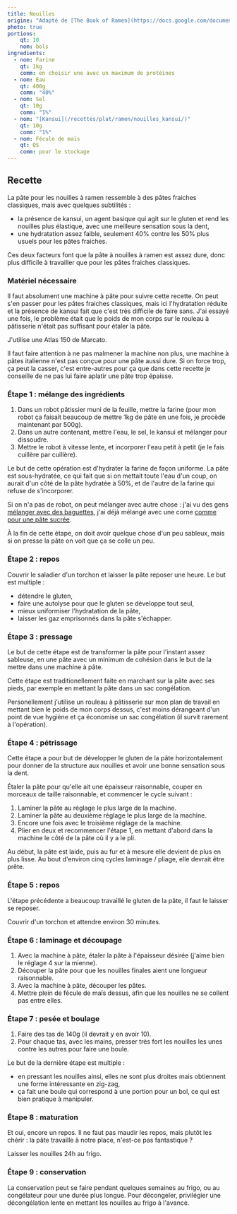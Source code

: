 ```yaml
---
title: Nouilles
origine: "Adapté de [The Book of Ramen](https://docs.google.com/document/d/1qLPoLxek3WLQJDtU6i3300_0nNioqeYXi7vESrtNvjQ/) par Ramen_Lord"
photo: true
portions:
    qt: 10
    nom: bols
ingredients:
  - nom: Farine
    qt: 1kg
    comm: en choisir une avec un maximum de protéines
  - nom: Eau
    qt: 400g
    comm: "40%"
  - nom: Sel
    qt: 10g
    comm: "1%"
  - nom: "[Kansui](/recettes/plat/ramen/nouilles_kansui/)"
    qt: 10g
    comm: "1%"
  - nom: Fécule de maïs
    qt: QS
    comm: pour le stockage
---
```


Recette
-------

La pâte pour les nouilles à ramen ressemble à des pâtes fraiches classiques, mais avec quelques subtilités :
- la présence de kansui, un agent basique qui agit sur le gluten et rend les nouilles plus élastique, avec une meilleure sensation sous la dent,
- une hydratation assez faible, seulement 40% contre les 50% plus usuels pour les pâtes fraiches.

Ces deux facteurs font que la pâte à nouilles à ramen est assez dure, donc plus difficile à travailler que pour les pâtes fraiches classiques.

### Matériel nécessaire

Il faut absolument une machine à pâte pour suivre cette recette.
On peut s'en passer pour les pâtes fraiches classiques, mais ici l'hydratation réduite et la présence de kansui fait que c'est très difficile de faire sans.
J'ai essayé une fois, le problème était que le poids de mon corps sur le rouleau à pâtisserie n'était pas suffisant pour étaler la pâte.

J'utilise une Atlas 150 de Marcato.

Il faut faire attention à ne pas malmener la machine non plus, une machine à pâtes italienne n'est pas conçue pour une pâte aussi dure.
Si on force trop, ça peut la casser, c'est entre-autres pour ça que dans cette recette je conseille de ne pas lui faire aplatir une pâte trop épaisse.

### Étape 1 : mélange des ingrédients

1. Dans un robot pâtissier muni de la feuille, mettre la farine (pour mon robot ça faisait beaucoup de mettre 1kg de pâte en une fois, je procède maintenant par 500g).
2. Dans un autre contenant, mettre l'eau, le sel, le kansui et mélanger pour dissoudre.
3. Mettre le robot à vitesse lente, et incorporer l'eau petit à petit (je le fais cuillère par cuillère).

Le but de cette opération est d'hydrater la farine de façon uniforme.
La pâte est sous-hydratée, ce qui fait que si on mettait toute l'eau d'un coup, on aurait d'un côté de la pâte hydratée à 50%, et de l'autre de la farine qui refuse de s'incorporer.

Si on n'a pas de robot, on peut mélanger avec autre chose :
j'ai vu des gens [mélanger avec des baguettes](https://www.youtube.com/watch?v=_8rsTkOsI2M&t=210),
j'ai déjà mélangé avec une corne [comme pour une pâte sucrée](/recettes/dessert/tarte/pate_sucree/).

À la fin de cette étape, on doit avoir quelque chose d'un peu sableux, mais si on presse la pâte on voit que ça se colle un peu.

### Étape 2 : repos

Couvrir le saladier d'un torchon et laisser la pâte reposer une heure.
Le but est multiple :
- détendre le gluten,
- faire une autolyse pour que le gluten se développe tout seul,
- mieux uniformiser l'hydratation de la pâte,
- laisser les gaz emprisonnés dans la pâte s'échapper.

### Étape 3 : pressage

Le but de cette étape est de transformer la pâte pour l'instant assez sableuse, en une pâte avec un minimum de cohésion dans le but de la mettre dans une machine à pâte.

Cette étape est traditionellement faite en marchant sur la pâte avec ses pieds, par exemple en mettant la pâte dans un sac congélation.

Personellement j'utilise un rouleau à pâtisserie sur mon plan de travail en mettant bien le poids de mon corps dessus, c'est moins dérangeant d'un point de vue hygiène et ça économise un sac congélation (il survit rarement à l'opération).

### Étape 4 : pétrissage

Cette étape a pour but de développer le gluten de la pâte horizontalement pour donner de la structure aux nouilles et avoir une bonne sensation sous la dent.

Étaler la pâte pour qu'elle ait une épaisseur raisonnable, couper en morceaux de taille raisonnable, et commencer le cycle suivant :
1. Laminer la pâte au réglage le plus large de la machine.
2. Laminer la pâte au deuxième réglage le plus large de la machine.
3. Encore une fois avec le troisième réglage de la machine.
4. Plier en deux et recommencer l'étape 1, en mettant d'abord dans la machine le côté de la pâte où il y a le pli.

Au début, la pâte est laide, puis au fur et à mesure elle devient de plus en plus lisse. Au bout d'environ cinq cycles laminage / pliage, elle devrait être prête.

### Étape 5 : repos

L'étape précédente a beaucoup travaillé le gluten de la pâte, il faut le laisser se reposer.

Couvrir d'un torchon et attendre environ 30 minutes.

### Étape 6 : laminage et découpage

1. Avec la machine à pâte, étaler la pâte à l'épaisseur désirée (j'aime bien le réglage 4 sur la mienne).
2. Découper la pâte pour que les nouilles finales aient une longueur raisonnable.
3. Avec la machine à pâte, découper les pâtes.
4. Mettre plein de fécule de maïs dessus, afin que les nouilles ne se collent pas entre elles.

### Étape 7 : pesée et boulage

1. Faire des tas de 140g (il devrait y en avoir 10).
2. Pour chaque tas, avec les mains, presser très fort les nouilles les unes contre les autres pour faire une boule.

Le but de la dernière étape est multiple :
- en pressant les nouilles ainsi, elles ne sont plus droites mais obtiennent une forme intéressante en zig-zag,
- ça fait une boule qui correspond à une portion pour un bol, ce qui est bien pratique à manipuler.

### Étape 8 : maturation

Et oui, encore un repos. Il ne faut pas maudir les repos, mais plutôt les chérir : la pâte travaille à notre place, n'est-ce pas fantastique ?

Laisser les nouilles 24h au frigo.

### Étape 9 : conservation

La conservation peut se faire pendant quelques semaines au frigo, ou au congélateur pour une durée plus longue.
Pour décongeler, privilégier une décongélation lente en mettant les nouilles au frigo à l'avance.

